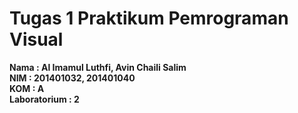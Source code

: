 # Tugas 1 Praktikum Pemrograman Visual

**Nama			: Al Imamul Luthfi, Avin Chaili Salim**  
**NIM			: 201401032, 201401040**  
**KOM			: A**  
**Laboratorium	: 2**

